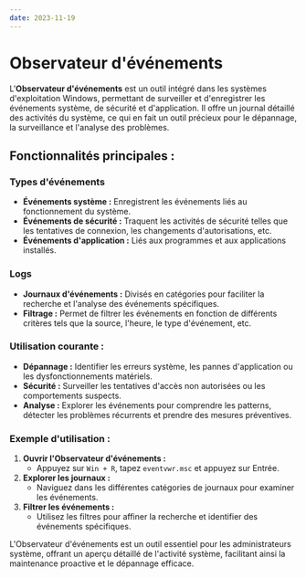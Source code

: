 ```yaml
---
date: 2023-11-19
---
```

# Observateur d'événements

L'**Observateur d'événements** est un outil intégré dans les systèmes d'exploitation Windows, permettant de surveiller et d'enregistrer les événements système, de sécurité et d'application. Il offre un journal détaillé des activités du système, ce qui en fait un outil précieux pour le dépannage, la surveillance et l'analyse des problèmes.

## Fonctionnalités principales :

### Types d'événements

- **Événements système :** Enregistrent les événements liés au fonctionnement du système.
- **Événements de sécurité :** Traquent les activités de sécurité telles que les tentatives de connexion, les changements d'autorisations, etc.
- **Événements d'application :** Liés aux programmes et aux applications installés.

### Logs

- **Journaux d'événements :** Divisés en catégories pour faciliter la recherche et l'analyse des événements spécifiques.
- **Filtrage :** Permet de filtrer les événements en fonction de différents critères tels que la source, l'heure, le type d'événement, etc.

### Utilisation courante :

- **Dépannage :** Identifier les erreurs système, les pannes d'application ou les dysfonctionnements matériels.
- **Sécurité :** Surveiller les tentatives d'accès non autorisées ou les comportements suspects.
- **Analyse :** Explorer les événements pour comprendre les patterns, détecter les problèmes récurrents et prendre des mesures préventives.

### Exemple d'utilisation :

1. **Ouvrir l'Observateur d'événements :**
    - Appuyez sur `Win + R`, tapez `eventvwr.msc` et appuyez sur Entrée.
2. **Explorer les journaux :**
    - Naviguez dans les différentes catégories de journaux pour examiner les événements.
3. **Filtrer les événements :**
    - Utilisez les filtres pour affiner la recherche et identifier des événements spécifiques.

L'Observateur d'événements est un outil essentiel pour les administrateurs système, offrant un aperçu détaillé de l'activité système, facilitant ainsi la maintenance proactive et le dépannage efficace.